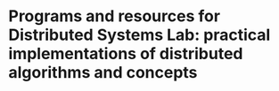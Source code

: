 # Programs and resources for Distributed Systems Lab: practical implementations of distributed algorithms and concepts
